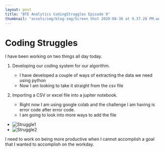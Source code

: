 ```yaml
---
layout: post
title: "BTE Analytics CodingStruggles Episode 9"
thumbnail: "assets/img/blog-img/Screen Shot 2020-08-30 at 9.37.28 PM.webp"
---
```


# Coding Struggles 

I have been working on two things all day today. 

1. Developing our coding system for our algorithm.
    - I have developed a couple of ways of extracting the data we need using python 
    - Now I am looking to take it straight from the csv file 

2. Importing a CSV or excel file into a jupiter notebook. 
    - Right now I am using google colab and the challenge I am having is error code after error code.
    - I am going to look into more ways to add the file 


  - ![Struggle1]({{site.url}}{{site.baseurl}}/assets/img/blog-img/Struggle1.png?raw=true)
  - ![Struggle2]({{site.url}}{{site.baseurl}}/assets/img/blog-img/Struggle2.png?raw=true)


I need to work on being more productive when I cannot accomplish a goal that I wanted to accomplish on the workday. 



